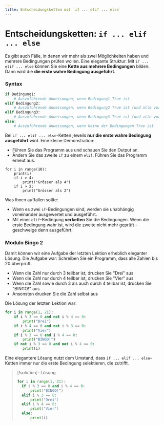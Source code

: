 ```yaml
---
title: Entscheidungsketten mit `if ... elif ... else`
---
```

# Entscheidungsketten: <nobr>`if ... elif ... else`</nobr>

Es gibt auch Fälle, in denen wir mehr als zwei Möglichkeiten haben und mehrere Bedingungen prüfen wollen. Eine elegante Struktur: Mit `if ... elif ... else` können Sie eine **Kette aus mehrere Bedingungen** bilden. Dann wird die **die erste wahre Bedingung ausgeführt**.
### Syntax

```python
if Bedingung1:
    # Auszuführende Anweisungen, wenn Bedingung1 True ist
elif Bedingung2:
    # Auszuführende Anweisungen, wenn Bedingung2 True ist (und alle vorherigen Bedingungen False)
elif Bedingung3:
    # Auszuführende Anweisungen, wenn Bedingung3 True ist (und alle vorherigen Bedingungen False)
else:
    # Auszuführende Anweisungen, wenn keine der Bedingungen True ist
```

Bei `if ... elif ... else`-Ketten jeweils **nur die erste wahre Bedingung ausgeführt** wird. Eine kleine Demonstration: 
- Führen Sie das Programm aus und schauen Sie den Output an.
- Ändern Sie das zweite `if` zu einem `elif`. Führen Sie das Programm erneut aus. 

```turtle
for i in range(10):
	print(i)
	if i > 4:
		print("Grösser als 4")
	if i > 2:
		print("Grösser als 2")
```

Was Ihnen auffallen sollte: 
- Wenn es zwei `if`-Bedingungen sind, werden sie unabhängig voneinander ausgewertet und ausgeführt.
- Mit einer `elif`-Bedingung **verketten** Sie die Bedingungen. Wenn die erste Bedingung wahr ist, wird die zweite nicht mehr geprüft - geschweige denn ausgeführt.

### Modulo Bingo 2

Damit können wir eine Aufgabe der letzten Lektion erheblich eleganter Lösung. Die Aufgabe war: Schreiben Sie ein Programm, dass alle Zahlen bis 20 überprüft.
- Wenn die Zahl nur durch 3 teilbar ist, drucken Sie "Drei" aus
- Wenn die Zahl nur durch 4 teilbar ist, drucken Sie "Vier" aus
- Wenn die Zahl sowie durch 3 als auch durch 4 teilbar ist, drucken Sie "BINGO!" aus
- Ansonsten drucken Sie die Zahl selbst aus

Die Lösung der letzten Lektion war:

```python
for i in range(1, 21):
	if i % 3 == 0 and not i % 4 == 0:
		print("Drei")
	if i % 4 == 0 and not i % 3 == 0:
		print("Vier")
	if i % 3 == 0 and i % 4 == 0:
		print("BINGO!")
	if not i % 3 == 0 and not i % 4 == 0:
		print(i)
```

Eine elegantere Lösung nutzt dem Umstand, dass `if ... elif ... else`-Ketten immer nur die erste Bedingung selektieren, die zutrifft.

> [!solution]- Lösung
> 
> ```python
> for i in range(1, 21):
> 	if i % 3 == 0 and i % 4 == 0:
> 		print("BINGO!")
> 	elif i % 3 == 0:
> 		print("Drei")
> 	elif i % 4 == 0:
> 		print("Vier")
> 	else:
> 		print(i)
> ```

